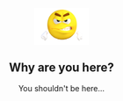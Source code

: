 <p align="center">
 <img width="100px" src="https://github.com/MrSPeeDy0/DS-images/blob/main/DS-angry.png?raw=true" align="center" alt="GitHub Readme Stats" />
 <h2 align="center">Why are you here?</h2>
 <p align="center">You shouldn't be here...</p>
</p>
